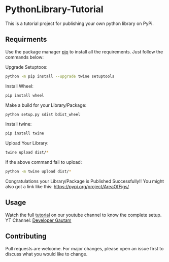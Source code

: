 # PythonLibrary-Tutorial
This is a tutorial project for publishing your own python library on PyPi.

## Requirments

Use the package manager [pip](https://pip.pypa.io/en/stable/) to install all the requirements.
Just follow the commands below:

Upgrade Setuptoos:
```bash
python -m pip install --upgrade twine setuptools
```

Install Wheel:
```bash
pip install wheel
```

Make a build for your Library/Package:
```bash
python setup.py sdist bdist_wheel
```

Install twine:
```bash
pip install twine
```

Upload Your Library:
```bash
twine upload dist/*
```

If the above command fail to upload:
```bash
python -m twine upload dist/*
```


Congratulations your Library/Package is Published Successfully!! You might also got a link like this:
https://pypi.org/project/AreaOfFigs/


## Usage
Watch the full [tutorial](https://youtu.be/43VD7zH5iPY) on our youtube channel to know the complete setup. 
YT Channel: [Developer Gautam](https://www.youtube.com/c/DeveloperGautam)

## Contributing
Pull requests are welcome. For major changes, please open an issue first to discuss what you would like to change.
